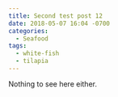 ```yaml
---
title: Second test post 12
date: 2018-05-07 16:04 -0700
categories:
  - Seafood
tags:
  - white-fish
  - tilapia
---
```


Nothing to see here either.